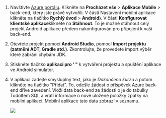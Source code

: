 
1. Navštivte [Azure portálu]. Klikněte na **Procházet vše** > **Aplikace Mobile** > back-end, který jste právě vytvořili. V části Nastavení mobilní aplikace klikněte na tlačítko **Rychlý úvod** > **Android)**. V části **Konfigurovat klientské aplikace**klikněte na **Stáhnout**. To je možné stáhnout celý projekt Android aplikace předem nakonfigurován pro připojení k vaší back-end. 

2. Otevřete projekt pomocí **Android Studio**, pomocí **Import projektu (zatmění ADT, Gradle atd.)**. Zkontrolujte, že provedete import výběr které zabrání chybám JDK.

3. Stiskněte tlačítko **aplikaci pro ' "** k vytváření projektu a spuštění aplikace ve Android simulator.

4. V aplikaci zadejte smysluplný text, jako je _Dokončeno kurzu_ a potom klikněte na tlačítko "Přidat". To, odešle žádost o příspěvek Azure back-end dříve zavedení. Vloží data back-end ze žádosti o je do tabulky TodoItem SQL a vrátí informace o nově uložené položky zpátky na mobilní aplikaci. Mobilní aplikace tato data zobrazí v seznamu. 

    ![](./media/app-service-mobile-android-quickstart/mobile-quickstart-startup-android.png)

[Azure portálu]: https://portal.azure.com/

